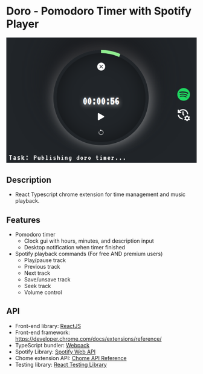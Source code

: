 # Doro - Pomodoro Timer with Spotify Player 
![Doro clock screen](./src/img/timer.png)

## Description 
- React Typescript chrome extension for time management and music playback.

## Features 
- Pomodoro timer 
    - Clock gui with hours, minutes, and description input
    - Desktop notification when timer finished
- Spotify playback commands (For free AND premium users)
    - Play/pause track 
    - Previous track
    - Next track 
    - Save/unsave track
    - Seek track 
    - Volume control 

## API
- Front-end library: [ReactJS](https://reactjs.org/)
- Front-end framework: https://developer.chrome.com/docs/extensions/reference/
- TypeScript bundler: [Webpack](https://webpack.js.org/)
- Spotify Library: [Spotify Web API](https://developer.spotify.com/documentation/web-api/reference/#/)
- Chome extension API: [Chome API Reference](https://developer.chrome.com/docs/extensions/reference/)
- Testing library: [React Testing Library](https://testing-library.com/docs/react-testing-library/intro/)